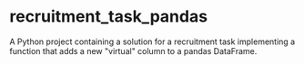 # recruitment_task_pandas
A Python project containing a solution for a recruitment task implementing a function that adds a new "virtual" column to a pandas DataFrame.
